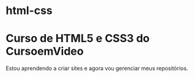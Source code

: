 # html-css
<h1>Curso de HTML5 e CSS3 do CursoemVideo</h1>

<p>Estou aprendendo a criar sites e agora vou gerenciar meus repositórios.</p>